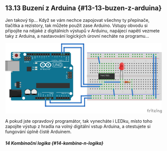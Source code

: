 ## 13.13 Buzení z Arduina {#13-13-buzen-z-arduina}

Jen takový tip… Když se vám nechce zapojovat všechny ty přepínače, tlačítka a rezistory, tak můžete použít zase Arduino. Vstupy obvodu si připojíte na nějaké z digitálních výstupů v Arduinu, napájecí napětí vezmete taky z Arduina, a nastavování logických úrovní necháte na programu…

![153-2.png](../images/000291.png)

A pokud jste opravdový programátor, tak vynecháte i LEDku, místo toho zapojíte výstup z hradla na volný digitální vstup Arduina, a otestujete si fungování úplně čistě Arduinem.

##### 14 Kombinační logika {#14-kombina-n-logika}
